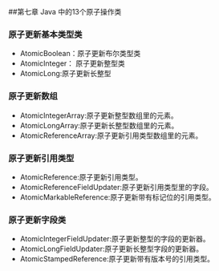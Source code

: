 ##第七章 Java 中的13个原子操作类

### 原子更新基本类型类

- AtomicBoolean：原子更新布尔类型类
- AtomicInteger： 原子更新整型类
- AtomicLong:原子更新长整型

### 原子更新数组

- AtomicIntegerArray:原子更新整型数组里的元素。
- AtomicLongArray:原子更新长整型数组里的元素。
- AtomicReferenceArray:原子更新引用类型数组里的元素。

### 原子更新引用类型

- AtomicReference:原子更新引用类型。
- AtomicReferenceFieldUpdater:原子更新引用类型里的字段。
- AtomicMarkableReference:原子更新带有标记位的引用类型。

### 原子更新字段类

- AtomicIntegerFieldUpdater:原子更新整型的字段的更新器。
- AtomicLongFieldUpdater:原子更新长整型字段的更新器。
- AtomicStampedReference:原子更新带有版本号的引用类型。